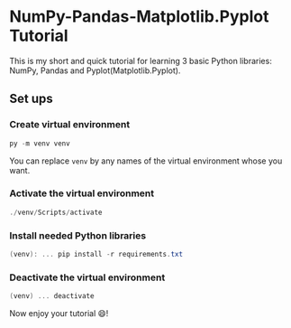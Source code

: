 # NumPy-Pandas-Matplotlib.Pyplot Tutorial

This is my short and quick tutorial for learning 3 basic Python libraries: NumPy, Pandas and Pyplot(Matplotlib.Pyplot).

## Set ups

### Create virtual environment

```powershell
py -m venv venv
```

You can replace `venv` by any names of the virtual environment whose you want.

### Activate the virtual environment

```powershell
./venv/Scripts/activate
```

### Install needed Python libraries

```powershell
(venv): ... pip install -r requirements.txt
```

### Deactivate the virtual environment

```powershell
(venv) ... deactivate
```

Now enjoy your tutorial :smile:!

